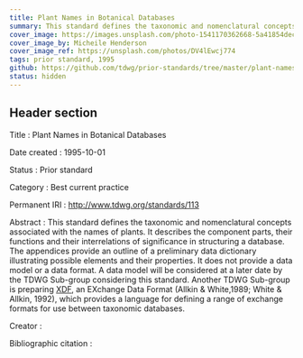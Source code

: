 ```yaml
---
title: Plant Names in Botanical Databases
summary: This standard defines the taxonomic and nomenclatural concepts associated with the names of plants. It describes the component parts, their functions and their interrelations of significance in structuring a database. The appendices provide an outline of a preliminary data dictionary illustrating possible elements and their properties. It does not provide a data model or a data format.
cover_image: https://images.unsplash.com/photo-1541170362668-5a41854decee
cover_image_by: Micheile Henderson
cover_image_ref: https://unsplash.com/photos/DV4lEwcj774
tags: prior standard, 1995
github: https://github.com/tdwg/prior-standards/tree/master/plant-names-in-botanical-databases
status: hidden
---
```


## Header section

Title
: Plant Names in Botanical Databases

Date created
: 1995-10-01

Status
: Prior standard

Category
: Best current practice

Permanent IRI
: <http://www.tdwg.org/standards/113>

Abstract
: This standard defines the taxonomic and nomenclatural concepts associated with the names of plants. It describes the component parts, their functions and their interrelations of significance in structuring a database. The appendices provide an outline of a preliminary data dictionary illustrating possible elements and their properties. It does not provide a data model or a data format. A data model will be considered at a later date by the TDWG Sub-group considering this standard. Another TDWG Sub-group is preparing [XDF](../xdf/), an EXchange Data Format (Allkin & White,1989; White & Allkin, 1992), which provides a language for defining a range of exchange formats for use between taxonomic databases.

Creator
: 

Bibliographic citation
: 
